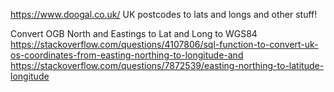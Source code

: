 https://www.doogal.co.uk/
UK postcodes to lats and longs and other stuff!

Convert OGB North and Eastings to Lat and Long to WGS84 
https://stackoverflow.com/questions/4107806/sql-function-to-convert-uk-os-coordinates-from-easting-northing-to-longitude-and
https://stackoverflow.com/questions/7872539/easting-northing-to-latitude-longitude
